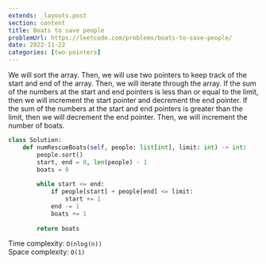 ```yaml
---
extends: _layouts.post
section: content
title: Boats to save people
problemUrl: https://leetcode.com/problems/boats-to-save-people/
date: 2022-11-22
categories: [two-pointers]
---
```


We will sort the array. Then, we will use two pointers to keep track of the start and end of the array. Then, we will iterate through the array. If the sum of the numbers at the start and end pointers is less than or equal to the limit, then we will increment the start pointer and decrement the end pointer. If the sum of the numbers at the start and end pointers is greater than the limit, then we will decrement the end pointer. Then, we will increment the number of boats.

```python
class Solution:
    def numRescueBoats(self, people: list[int], limit: int) -> int:
        people.sort()
        start, end = 0, len(people) - 1
        boats = 0
        
        while start <= end:
            if people[start] + people[end] <= limit:
                start += 1
            end -= 1
            boats += 1
        
        return boats
```

Time complexity: `O(nlog(n))` <br/>
Space complexity: `O(1)`